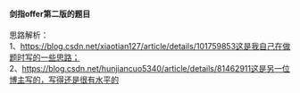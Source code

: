 #### 剑指offer第二版的题目
思路解析：  
1、https://blog.csdn.net/xiaotian127/article/details/101759853这是我自己在做题时写的一些思路；  
2、https://blog.csdn.net/hunjiancuo5340/article/details/81462911这是另一位博主写的，写得还是很有水平的  
